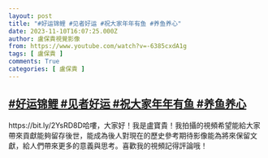 ```yaml
---
layout: post
title: "#好运锦鲤 #见者好运 #祝大家年年有鱼 #养鱼养心"
date: 2023-11-10T16:07:25.000Z
author: 盧保貴視覺影像
from: https://www.youtube.com/watch?v=-6385cxdA1g
tags: [ 盧保貴 ]
comments: True
categories: [ 盧保貴 ]
---
```

<!--1699632445000-->
[#好运锦鲤 #见者好运 #祝大家年年有鱼 #养鱼养心](https://www.youtube.com/watch?v=-6385cxdA1g)
------

<div>
https://bit.ly/2YsRD8D哈嘍，大家好！我是盧寶貴！我拍攝的視頻希望能給大家帶來貢獻能夠留存後世，能成為後人對現在的歷史參考期待影像能為將來保留文獻，給人們帶來更多的意義與思考。喜歡我的視頻記得評論哦！
</div>
